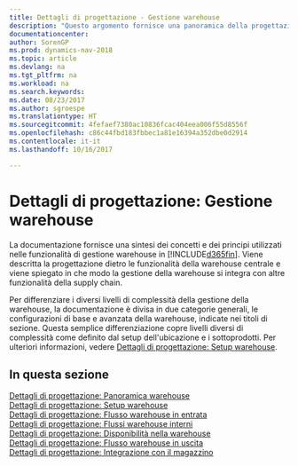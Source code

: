 ```yaml
---
title: Dettagli di progettazione - Gestione warehouse
description: "Questo argomento fornisce una panoramica della progettazione, dei concetti e dei principi alla base delle funzionalità di gestione warehouse in [!INCLUDE[d365fin](includes/d365fin_md.md)]."
documentationcenter: 
author: SorenGP
ms.prod: dynamics-nav-2018
ms.topic: article
ms.devlang: na
ms.tgt_pltfrm: na
ms.workload: na
ms.search.keywords: 
ms.date: 08/23/2017
ms.author: sgroespe
ms.translationtype: HT
ms.sourcegitcommit: 4fefaef7380ac10836fcac404eea006f55d8556f
ms.openlocfilehash: c86c44fbd183fbbec1a81e16394a352dbe0d2914
ms.contentlocale: it-it
ms.lasthandoff: 10/16/2017

---
```

# <a name="design-details-warehouse-management"></a>Dettagli di progettazione: Gestione warehouse
La documentazione fornisce una sintesi dei concetti e dei principi utilizzati nelle funzionalità di gestione warehouse in [!INCLUDE[d365fin](includes/d365fin_md.md)]. Viene descritta la progettazione dietro le funzionalità della warehouse centrale e viene spiegato in che modo la gestione della warehouse si integra con altre funzionalità della supply chain.  

Per differenziare i diversi livelli di complessità della gestione della warehouse, la documentazione è divisa in due categorie generali, le configurazioni di base e avanzata della warehouse, indicate nei titoli di sezione. Questa semplice differenziazione copre livelli diversi di complessità come definito dal setup dell'ubicazione e i sottoprodotti. Per ulteriori informazioni, vedere [Dettagli di progettazione: Setup warehouse](design-details-warehouse-setup.md).  

## <a name="in-this-section"></a>In questa sezione  
[Dettagli di progettazione: Panoramica warehouse](design-details-warehouse-overview.md)  
[Dettagli di progettazione: Setup warehouse](design-details-warehouse-setup.md)  
[Dettagli di progettazione: Flusso warehouse in entrata](design-details-inbound-warehouse-flow.md)  
[Dettagli di progettazione: Flussi warehouse interni](design-details-internal-warehouse-flows.md)  
[Dettagli di progettazione: Disponibilità nella warehouse](design-details-availability-in-the-warehouse.md)  
[Dettagli di progettazione: Flusso warehouse in uscita](design-details-outbound-warehouse-flow.md)  
[Dettagli di progettazione: Integrazione con il magazzino](design-details-integration-with-inventory.md)

